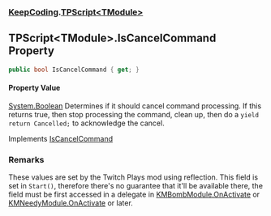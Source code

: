 ### [KeepCoding](KeepCoding.md 'KeepCoding').[TPScript&lt;TModule&gt;](KeepCoding_TPScript_TModule_.md 'KeepCoding.TPScript&lt;TModule&gt;')
## TPScript&lt;TModule&gt;.IsCancelCommand Property
```csharp
public bool IsCancelCommand { get; }
```
#### Property Value
[System.Boolean](https://docs.microsoft.com/en-us/dotnet/api/System.Boolean 'System.Boolean')
Determines if it should cancel command processing. If this returns true, then stop processing the command, clean up, then do a `yield return Cancelled;` to acknowledge the cancel.  

Implements [IsCancelCommand](KeepCoding_ITP_IsCancelCommand.md 'KeepCoding.ITP.IsCancelCommand')  
### Remarks
These values are set by the Twitch Plays mod using reflection. This field is set in `Start()`, therefore there's no guarantee that it'll be available there, the field must be first accessed in a delegate in [KMBombModule.OnActivate](https://docs.microsoft.com/en-us/dotnet/api/KMBombModule.OnActivate 'KMBombModule.OnActivate') or [KMNeedyModule.OnActivate](https://docs.microsoft.com/en-us/dotnet/api/KMNeedyModule.OnActivate 'KMNeedyModule.OnActivate') or later.  
